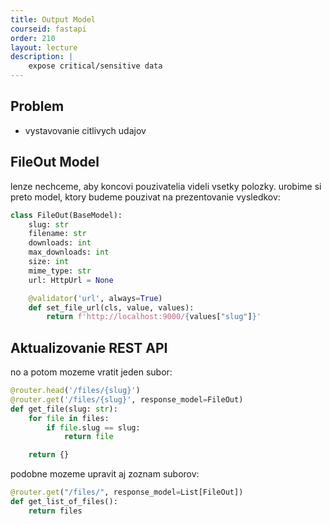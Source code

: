 ```yaml
---
title: Output Model
courseid: fastapi
order: 210
layout: lecture
description: |
    expose critical/sensitive data
---
```


## Problem

* vystavovanie citlivych udajov


## FileOut Model

lenze nechceme, aby koncovi pouzivatelia videli vsetky polozky. urobime si preto model, ktory budeme pouzivat na prezentovanie vysledkov:

```python
class FileOut(BaseModel):
    slug: str
    filename: str
    downloads: int
    max_downloads: int
    size: int
    mime_type: str
    url: HttpUrl = None

    @validator('url', always=True)
    def set_file_url(cls, value, values):
        return f'http://localhost:9000/{values["slug"]}'
```


## Aktualizovanie REST API

no a potom mozeme vratit jeden subor:

```python
@router.head('/files/{slug}')
@router.get('/files/{slug}', response_model=FileOut)
def get_file(slug: str):
    for file in files:
        if file.slug == slug:
            return file

    return {}
```

podobne mozeme upravit aj zoznam suborov:

```python
@router.get("/files/", response_model=List[FileOut])
def get_list_of_files():
    return files
```
